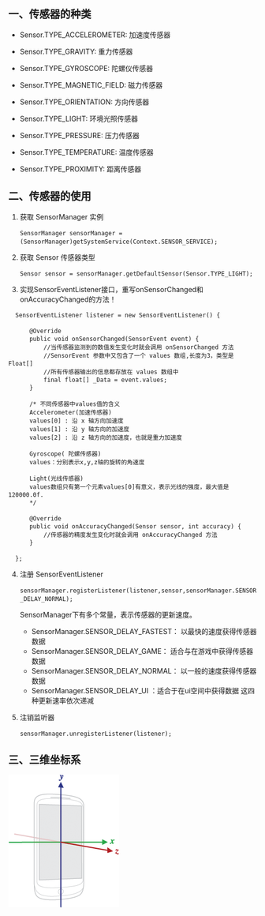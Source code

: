 ## 一、传感器的种类

+ Sensor.TYPE_ACCELEROMETER: 加速度传感器

+ Sensor.TYPE_GRAVITY: 重力传感器

+ Sensor.TYPE_GYROSCOPE: 陀螺仪传感器

+ Sensor.TYPE_MAGNETIC_FIELD: 磁力传感器

+ Sensor.TYPE_ORIENTATION: 方向传感器

+ Sensor.TYPE_LIGHT: 环境光照传感器

+ Sensor.TYPE_PRESSURE: 压力传感器

+ Sensor.TYPE_TEMPERATURE: 温度传感器

+ Sensor.TYPE_PROXIMITY: 距离传感器

## 二、传感器的使用

1. 获取 SensorManager 实例

    `SensorManager sensorManager = (SensorManager)getSystemService(Context.SENSOR_SERVICE);`
  
2. 获取 Sensor 传感器类型

    `Sensor sensor = sensorManager.getDefaultSensor(Sensor.TYPE_LIGHT);`
  
3. 实现SensorEventListener接口，重写onSensorChanged和onAccuracyChanged的方法！
```
  SensorEventListener listener = new SensorEventListener() { 
  
      @Override 
      public void onSensorChanged(SensorEvent event) { 
          //当传感器监测到的数值发生变化时就会调用 onSensorChanged 方法 
          //SensorEvent 参数中又包含了一个 values 数组,长度为3，类型是Float[]
          //所有传感器输出的信息都存放在 values 数组中
          final float[] _Data = event.values;
      } 
      
      /* 不同传感器中values值的含义
      Accelerometer(加速传感器)
      values[0] : 沿 x 轴方向加速度
      values[1] : 沿 y 轴方向的加速度
      values[2] : 沿 z 轴方向的加速度，也就是重力加速度
  
      Gyroscope( 陀螺传感器)
      values：分别表示x,y,z轴的旋转的角速度

      Light(光线传感器)
      values数组只有第一个元素values[0]有意义，表示光线的强度，最大值是120000.0f.
      */
      
      @Override 
      public void onAccuracyChanged(Sensor sensor, int accuracy) { 
          //传感器的精度发生变化时就会调用 onAccuracyChanged 方法 
      } 
      
  };
```

4. 注册 SensorEventListener

    `sensorManager.registerListener(listener,sensor,sensorManager.SENSOR_DELAY_NORMAL);`
    
    SensorManager下有多个常量，表示传感器的更新速度。

    + SensorManager.SENSOR_DELAY_FASTEST： 以最快的速度获得传感器数据
    + SensorManager.SENSOR_DELAY_GAME： 适合与在游戏中获得传感器数据
    + SensorManager.SENSOR_DELAY_NORMAL： 以一般的速度获得传感器数据
    + SensorManager.SENSOR_DELAY_UI ：适合于在ui空间中获得数据
    这四种更新速率依次递减

5. 注销监听器

    `sensorManager.unregisterListener(listener);`
    
## 三、三维坐标系
![](https://github.com/YatesChiang/AppFuncDemo/blob/master/DemoImg/sensor_xyz.jpg)


